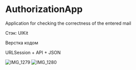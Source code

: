 # AuthorizationApp
Application for checking the correctness of the entered mail

Стэк:
UIKit

Верстка кодом

URLSession + API + JSON

![IMG_1279](https://user-images.githubusercontent.com/105930553/187022169-65e55dba-1889-4b60-808c-96fa6198a0ef.png)
![IMG_1280](https://user-images.githubusercontent.com/105930553/187022174-aa563edf-e1f5-4048-99f9-0076f92b5951.png)



